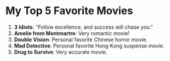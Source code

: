 # My Top 5 Favorite Movies

1. **3 Idiots**: "Follow excellence, and success will chase you."
2. **Amelie from Montmartre**: Very romantic movie!
3. **Double Vision**: Personal favorite Chinese horror movie.
4. **Mad Detective**: Personal favorite Hong Kong suspense movie.
5. **Drug to Survive**: Very accurate movie.
